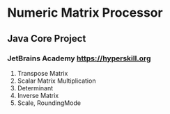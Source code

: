 # Numeric Matrix Processor
## Java Core Project
### JetBrains Academy https://hyperskill.org

1. Transpose Matrix
2. Scalar Matrix Multiplication
3. Determinant
4. Inverse Matrix
5. Scale, RoundingMode